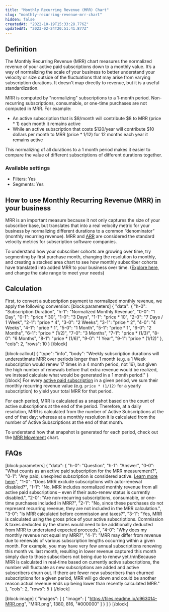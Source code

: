 ```yaml
---
title: "Monthly Recurring Revenue (MRR) Chart"
slug: "monthly-recurring-revenue-mrr-chart"
hidden: false
createdAt: "2022-10-19T15:33:28.776Z"
updatedAt: "2023-02-24T20:51:41.877Z"
---
```

## Definition
The Monthly Recurring Revenue (MRR) chart measures the normalized revenue of your active paid subscriptions down to a monthly value. It’s a way of normalizing the scale of your business to better understand your velocity or size outside of the fluctuations that may arise from varying subscription durations. It doesn't map directly to revenue, but it is a useful standardization.

MRR is computed by "normalizing" subscriptions to a 1-month period. Non-recurring subscriptions, consumable, or one-time purchases are not computed in MRR. For example:

* An active subscription that is $8/month will contribute $8 to MRR (price * 1) each month it remains active
* While an active subscription that costs $120/year will contribute $10 dollars per month to MRR (price * 1/12) for 12 months each year it remains active

This normalizing of all durations to a 1 month period makes it easier to compare the value of different subscriptions of different durations together.

### Available settings

* Filters: Yes
* Segments: Yes

## How to use Monthly Recurring Revenue (MRR) in your business
MRR is an important measure because it not only captures the size of your subscriber base, but translates that into a real velocity metric for your business by normalizing different durations to a common “denominator” (monthly recurring revenue). MRR and [ARR](doc:annual-recurring-revenue-arr-chart) are considered the standard velocity metrics for subscription software companies.

To understand how your subscriber cohorts are growing over time, try segmenting by first purchase month, changing the resolution to monthly, and creating a stacked area chart to see how monthly subscriber cohorts have translated into added MRR to your business over time. ([Explore here](https://app.revenuecat.com/charts/mrr?chart_type=Stacked%20area&conversion_timeframe=7%20days&customer_lifetime=30%20days&range=Last%20year&resolution=2&segment=first_purchase_month), and change the date range to meet your needs)

## Calculation
First, to convert a subscription payment to normalized monthly revenue, we apply the following conversion:
[block:parameters]
{
  "data": {
    "h-0": "Subscription Duration",
    "h-1": "Normalized Monthly Revenue",
    "0-0": "1 Day",
    "0-1": "price * 30",
    "1-0": "3 Days",
    "1-1": "price * 10",
    "2-0": "7 Days / 1 Week",
    "2-1": "price * 4",
    "3-0": "2 Weeks",
    "3-1": "price * 2",
    "4-0": "4 Weeks",
    "4-1": "price * 1",
    "5-0": "1 Month",
    "5-1": "price * 1",
    "6-0": "2 Months",
    "6-1": "price * (1/2)",
    "7-0": "3 Months",
    "7-1": "price * (1/3)",
    "8-0": "6 Months",
    "8-1": "price * (1/6)",
    "9-0": "1 Year",
    "9-1": "price * (1/12)"
  },
  "cols": 2,
  "rows": 10
}
[/block]

[block:callout]
{
  "type": "info",
  "body": "Weekly subscription durations will underestimate MRR over periods longer than 1 month (e.g. a 1 Week subscription would renew 17 times in a 4 month period, not 16), but given the high number of renewals before that extra revenue would be realized, we instead calculate what would be generated in a 1 month period."
}
[/block]
For every [active paid subscription](doc:active-subscriptions-chart) in a given period, we sum their monthly recurring revenue value (e.g. `price * (1/12)` for a yearly subscription) to yield your total MRR for that period.

For each period, MRR is calculated as a snapshot based on the count of active subscriptions at the end of the period. Therefore, at a daily resolution, MRR is calculated from the number of Active Subscriptions at the end of that day; whereas at a monthly resolution it is calculated from the number of Active Subscriptions at the end of that month.

To understand how that snapshot is generated for each period, check out the [MRR Movement](doc:monthly-recurring-revenue-movement-chart) chart. 

## FAQs
[block:parameters]
{
  "data": {
    "h-0": "Question",
    "h-1": "Answer",
    "0-0": "What counts as an active paid subscription for the MRR measurement?",
    "0-1": "Any paid, unexpired subscription is considered active. [Learn more here](doc:active-subscriptions-chart).",
    "1-0": "Does MRR exclude subscriptions with auto-renewal disabled?",
    "1-1": "No, MRR includes normalized monthly revenue from all active paid subscriptions – even if their auto-renew status is currently disabled.",
    "2-0": "Are non-recurring subscriptions, consumable, or one-time purchases included in MRR?",
    "2-1": "No, since these purchases do not represent recurring revenue, they are not included in the MRR calculation.",
    "3-0": "Is MRR calculated before commission and taxes?",
    "3-1": "Yes, MRR is calculated using the gross price of your active subscriptions. Commission & taxes deducted by the stores would need to be additionally deducted from MRR to understand expected proceeds.",
    "4-0": "Why does my monthly revenue not equal my MRR?",
    "4-1": "MRR may differ from revenue due to renewals of various subscription lengths occurring within a given month. For example, you may have very few annual subscriptions renewing this month vs. last month, resulting in lower revenue captured this month simply due to those subscribers not being due to renew yet.\n\nBecause MRR is calculated in real-time based on currently active subscriptions, the number will fluctuate as new subscriptions are added and active subscribers churn out. If there are fewer new subscribers than churned subscriptions for a given period, MRR will go down and could be another reason actual revenue ends up being lower than recently calculated MRR."
  },
  "cols": 2,
  "rows": 5
}
[/block]

[block:image]
{
  "images": [
    {
      "image": [
        "https://files.readme.io/c963014-MRR.png",
        "MRR.png",
        1380,
        816,
        "#000000"
      ]
    }
  ]
}
[/block]